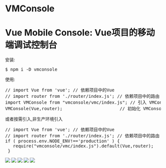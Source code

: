 <h1>VMConsole</h1>
<h1>Vue Mobile Console: Vue项目的移动端调试控制台</h1>


安装: 
<pre>
$ npm i -D vmconsole
</pre>

使用: 
<pre>
// import Vue from 'vue'; // 依赖项目中的Vue  
// import router from './router/index.js'; // 依赖项目中的路由 
import VMConsole from "vmconsole/vmc/index.js"; // 引入 VMConsole  
VMConsole(Vue,router);                      // 初始化 VMConsole  
</pre>


或者按需引入,非生产环境引入
<pre>
// import Vue from 'vue'; // 依赖项目中的Vue  
// import router from './router/index.js'; // 依赖项目中的路由 
if ( process.env.NODE_ENV!=='production' ) {
   require("vmconsole/vmc/index.js").default(Vue,router); 
 }
</pre>


<img src="./doc/console.png" > 
<img src="./doc/element.png" > 
<img src="./doc/network.png" > 
<img src="./doc/routes.png" > 
<img src="./doc/storage.png" > 





 




















